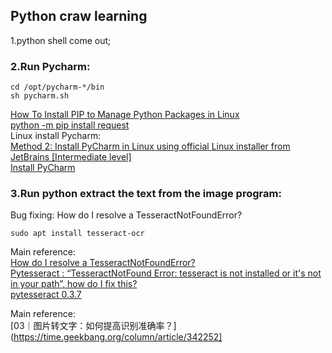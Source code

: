 ## Python craw learning

1.python shell come out;
### 2.Run Pycharm:  
```
cd /opt/pycharm-*/bin
sh pycharm.sh
```
[How To Install PIP to Manage Python Packages in Linux](https://www.tecmint.com/install-pip-in-linux/)  
[python -m pip install request](https://requests.readthedocs.io/en/master/user/install/)  
Linux install Pycharm:  
[Method 2: Install PyCharm in Linux using official Linux installer from JetBrains [Intermediate level]](https://itsfoss.com/install-pycharm-ubuntu/)  
[Install PyCharm](https://www.jetbrains.com/help/pycharm/installation-guide.html)  
### 3.Run python extract the text from the image  program:
Bug fixing:  How do I resolve a TesseractNotFoundError? 
```
sudo apt install tesseract-ocr
```
Main reference:  
[How do I resolve a TesseractNotFoundError?](https://stackoverflow.com/questions/50655738/how-do-i-resolve-a-tesseractnotfounderror)  
[Pytesseract : “TesseractNotFound Error: tesseract is not installed or it's not in your path”, how do I fix this?](https://stackoverflow.com/questions/50951955/pytesseract-tesseractnotfound-error-tesseract-is-not-installed-or-its-not-i)  
[pytesseract 0.3.7](https://pypi.org/project/pytesseract/)  


Main reference:  
[03｜图片转文字：如何提高识别准确率？](https://time.geekbang.org/column/article/342252]  


